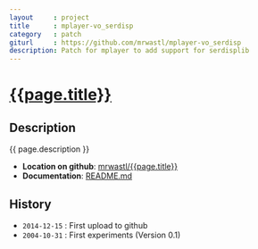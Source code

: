 ```yaml
---
layout     : project
title      : mplayer-vo_serdisp
category   : patch
giturl     : https://github.com/mrwastl/mplayer-vo_serdisp
description: Patch for mplayer to add support for serdisplib
---
```


[{{page.title}}]({{page.giturl}})
===========

Description
-----------
{{ page.description }}

* **Location on github**: [mrwastl/{{page.title}}]({{page.giturl}})
* **Documentation**: [README.md]({{page.giturl}}/blob/master/README.txt)

History
-------
* `2014-12-15` : First upload to github
* `2004-10-31` : First experiments (Version 0.1)


